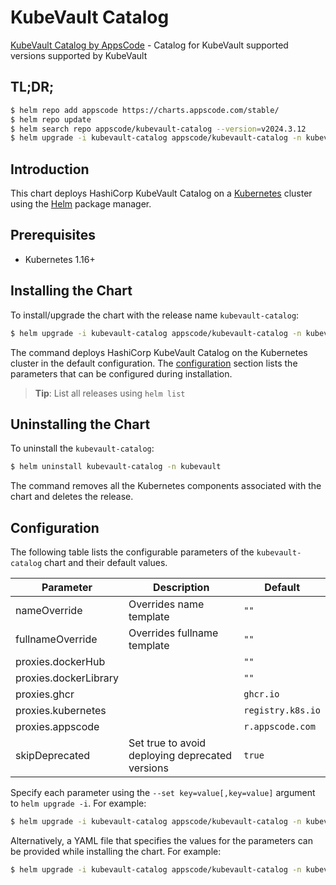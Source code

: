 # KubeVault Catalog

[KubeVault Catalog by AppsCode](https://github.com/kubevault/operator) - Catalog for KubeVault supported versions supported by KubeVault

## TL;DR;

```bash
$ helm repo add appscode https://charts.appscode.com/stable/
$ helm repo update
$ helm search repo appscode/kubevault-catalog --version=v2024.3.12
$ helm upgrade -i kubevault-catalog appscode/kubevault-catalog -n kubevault --create-namespace --version=v2024.3.12
```

## Introduction

This chart deploys HashiCorp KubeVault Catalog on a [Kubernetes](http://kubernetes.io) cluster using the [Helm](https://helm.sh) package manager.

## Prerequisites

- Kubernetes 1.16+

## Installing the Chart

To install/upgrade the chart with the release name `kubevault-catalog`:

```bash
$ helm upgrade -i kubevault-catalog appscode/kubevault-catalog -n kubevault --create-namespace --version=v2024.3.12
```

The command deploys HashiCorp KubeVault Catalog on the Kubernetes cluster in the default configuration. The [configuration](#configuration) section lists the parameters that can be configured during installation.

> **Tip**: List all releases using `helm list`

## Uninstalling the Chart

To uninstall the `kubevault-catalog`:

```bash
$ helm uninstall kubevault-catalog -n kubevault
```

The command removes all the Kubernetes components associated with the chart and deletes the release.

## Configuration

The following table lists the configurable parameters of the `kubevault-catalog` chart and their default values.

|       Parameter       |                   Description                   |           Default            |
|-----------------------|-------------------------------------------------|------------------------------|
| nameOverride          | Overrides name template                         | <code>""</code>              |
| fullnameOverride      | Overrides fullname template                     | <code>""</code>              |
| proxies.dockerHub     |                                                 | <code>""</code>              |
| proxies.dockerLibrary |                                                 | <code>""</code>              |
| proxies.ghcr          |                                                 | <code>ghcr.io</code>         |
| proxies.kubernetes    |                                                 | <code>registry.k8s.io</code> |
| proxies.appscode      |                                                 | <code>r.appscode.com</code>  |
| skipDeprecated        | Set true to avoid deploying deprecated versions | <code>true</code>            |


Specify each parameter using the `--set key=value[,key=value]` argument to `helm upgrade -i`. For example:

```bash
$ helm upgrade -i kubevault-catalog appscode/kubevault-catalog -n kubevault --create-namespace --version=v2024.3.12 --set proxies.ghcr=ghcr.io
```

Alternatively, a YAML file that specifies the values for the parameters can be provided while
installing the chart. For example:

```bash
$ helm upgrade -i kubevault-catalog appscode/kubevault-catalog -n kubevault --create-namespace --version=v2024.3.12 --values values.yaml
```
